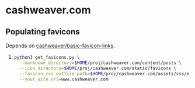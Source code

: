 # cashweaver.com

## Populating favicons

Depends on [cashweaver/basic-favicon-links](https://github.com/cashweaver/basic-favicon-links).

1. 
    ```sh
    python3 get_favicons.py \
      --markdown_directory=$HOME/proj/cashweaver.com/content/posts \
      --icon_directory=$HOME/proj/cashweaver.com/static/favicons \
      --favicon_css_outfile_path=$HOME/proj/cashweaver.com/assets/css/extended/favicons.css \
      --your_site_url=www.cashweaver.com
    ```

